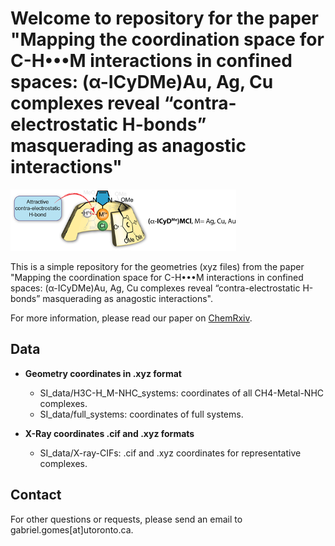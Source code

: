 # Welcome to repository for the paper "Mapping the coordination space for C-H•••M interactions in confined spaces: (α-ICyDMe)Au, Ag, Cu complexes reveal “contra-electrostatic H-bonds” masquerading as anagostic interactions"

![Image of the TOC for the paper](images/toc.png)

This is a simple repository for the geometries (xyz files) from the paper "Mapping the coordination space for C-H•••M interactions in confined spaces: (α-ICyDMe)Au, Ag, Cu complexes reveal “contra-electrostatic H-bonds” masquerading as anagostic interactions".

For more information, please read our paper on [ChemRxiv](https://chemrxiv.org/).

## Data
* **Geometry coordinates in .xyz format**
    * SI_data/H3C-H_M-NHC_systems: coordinates of all CH4-Metal-NHC complexes.
    * SI_data/full_systems: coordinates of full systems.

* **X-Ray coordinates .cif and .xyz formats**
    * SI_data/X-ray-CIFs: .cif and .xyz coordinates for representative complexes.

## Contact
For other questions or requests, please send an email to gabriel.gomes[at]utoronto.ca.


